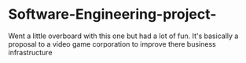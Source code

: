 # Software-Engineering-project-
Went a little overboard with this one but had a lot of fun. It's basically a proposal to a video game corporation to improve there business infrastructure

